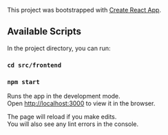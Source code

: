 This project was bootstrapped with [Create React App](https://github.com/facebook/create-react-app).

## Available Scripts

In the project directory, you can run:

### `cd src/frontend`
### `npm start`

Runs the app in the development mode.<br />
Open [http://localhost:3000](http://localhost:3000) to view it in the browser.

The page will reload if you make edits.<br />
You will also see any lint errors in the console.
